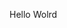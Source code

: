 Hello Wolrd
































































































































































































































































































































































































































































































































































































































































































































































































































































































































































































































































































































































































































































































































































